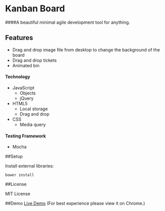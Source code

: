 # Kanban Board

####A beautiful minimal agile development tool for anything.

## Features
- Drag and drop image file from desktop to change the background of the board
- Drag and drop tickets
- Animated bin

#### Technology
  * JavaScript
     * Objects
     * jQuery
  * HTML5
     * Local storage
     * Drag and drop
  * CSS
     * Media query

#### Testing Framework
* Mocha

##Setup

Install external libraries:

```
bower install
```

##License

MIT License

##Demo
[Live Demo](http://embrilliant.github.io/kanban_board/) (For best experience please view it on Chrome.)
